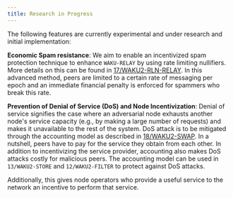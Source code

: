 ```yaml
---
title: Research in Progress
---
```


The following features are currently experimental and under research and initial implementation:

**Economic Spam resistance**:
We aim to enable an incentivized spam protection technique to enhance `WAKU-RELAY` by using rate limiting nullifiers.
More details on this can be found in [17/WAKU2-RLN-RELAY](https://rfc.vac.dev/spec/17).
In this advanced method, peers are limited to a certain rate of messaging per epoch and an immediate financial penalty is enforced for spammers who break this rate.

**Prevention of Denial of Service (DoS) and Node Incentivization**:
Denial of service signifies the case where an adversarial node exhausts another node's service capacity (e.g., by making a large number of requests) and makes it unavailable to the rest of the system.
DoS attack is to be mitigated through the accounting model as described in [18/WAKU2-SWAP](https://rfc.vac.dev/spec/18).
In a nutshell, peers have to pay for the service they obtain from each other.
In addition to incentivizing the service provider, accounting also makes DoS attacks costly for malicious peers.
The accounting model can be used in `13/WAKU2-STORE` and `12/WAKU2-FILTER` to protect against DoS attacks.

Additionally, this gives node operators who provide a useful service to the network an incentive to perform that service.
